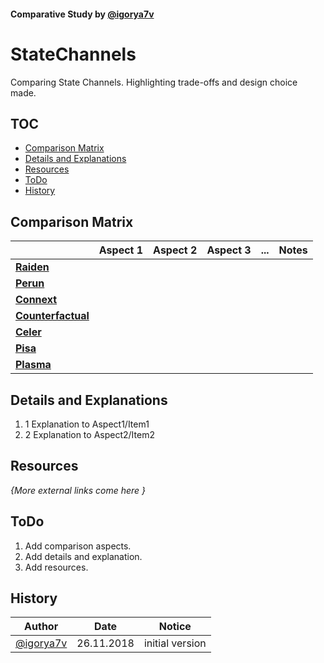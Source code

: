 #### Comparative Study by [@igorya7v](https://github.com/igorya7v)
#  StateChannels

Comparing State Channels.
Highlighting trade-offs and design choice made.

## TOC
* [Comparison Matrix](#comparison-matrix) 
* [Details and Explanations](#Details-and-Explanations)
* [Resources](#resources)
* [ToDo](#todo)
* [History](#history)
## Comparison Matrix

|            | Aspect 1 | Aspect 2 | Aspect 3 | ... | Notes |  
|------------|----------|----------|----------|-----|-------|
|**[Raiden](https://raiden.network/)**  |   |          |          |     |       |
|**[Perun](https://perun.network/)**  |          |    |          |     |       |
|**[Connext](https://connext.network/)**  |          |          |       |     |       |
|**[Counterfactual](https://www.counterfactual.com/)**  |          |          |          |     |       |
|**[Celer](https://www.celer.network/)**    |          |          |          |     |       |
|**[Pisa](https://github.com/PISAresearch/pisa)**    |          |          |          |     |       |
|**[Plasma](https://www.learnplasma.org/en/)**    |          |          |          |     |       |


## Details and Explanations
1. <a name="e1">1</a> Explanation to Aspect1/Item1  
1. <a name="e2">2</a> Explanation to Aspect2/Item2

## Resources
_{More external links come here }_

## ToDo
1. Add comparison aspects.
2. Add details and explanation.
3. Add resources.

## History

| Author     | Date | Notice |
|------------|------|--------|
|[@igorya7v](https://github.com/igorya7v)| 26.11.2018| initial version |
